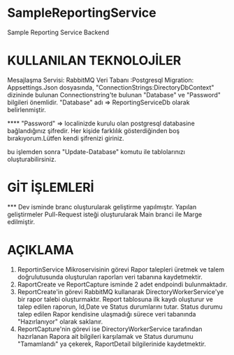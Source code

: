 # SampleReportingService
Sample Reporting Service Backend

# KULLANILAN TEKNOLOJİLER
Mesajlaşma Servisi: RabbitMQ
Veri Tabanı :Postgresql
Migration: Appsettings.Json dosyasında, "ConnectionStrings:DirectoryDbContext" dizininde bulunan Connectionstring'te bulunan "Database" ve "Password" bilgileri önemlidir.
"Database" adı => ReportingServiceDb olarak belirlenmiştir.

**** "Password" => localinizde kurulu olan postgresql databasine bağlandığınız şifredir. Her kişide farklılık gösterdiğinden boş bırakıyorum.Lütfen kendi şifrenizi giriniz.

bu işlemden sonra "Update-Database" komutu ile tablolarınızı oluşturabilirsiniz.


# GİT İŞLEMLERİ
*** Dev isminde branc oluşturularak geliştirme yapılmıştır. Yapılan geliştirmeler Pull-Request isteği oluşturularak Main branci ile Marge edilmiştir.

# AÇIKLAMA
1.  ReportinService Mikroservisinin görevi Rapor talepleri üretmek ve talem doğrulutusunda oluşturulan raporları veri tabanına kaydetmektir.
2.  RaportCreate ve ReportCapture isminde 2 adet endpoindi bulunmaktadır.
3.  ReportCreate'in görevi RabbitMQ kullanarak DirectoryWorkerService'ye bir rapor talebi oluşturmaktır. Report tablosuna ilk kaydı oluşturur ve talep edilen raporun, Id,Date ve Status durumlarını tutar. Status durumu talep edilen Rapor kendisine ulaşmadığı sürece veri tabanında "Hazırlanıyor" olarak saklanır.
4.  ReportCapture'nin görevi ise DirectoryWorkerService tarafından hazırlanan Rapora ait bilgileri karşılamak ve Status durumunu "Tamamlandı" ya çekerek, RaportDetail bilgilerinide kaydetmektir.

